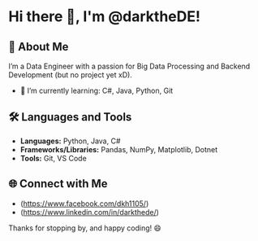 # Hi there 👋, I'm @darktheDE!

## 🚀 About Me
I’m a Data Engineer with a passion for Big Data Processing and Backend Development (but no project yet xD). 

- 🌱 I’m currently learning: C#, Java, Python, Git
  
## 🛠️ Languages and Tools
- **Languages:** Python, Java, C#
- **Frameworks/Libraries:** Pandas, NumPy, Matplotlib, Dotnet
- **Tools:** Git, VS Code


## 🌐 Connect with Me
- (https://www.facebook.com/dkh1105/)
- (https://www.linkedin.com/in/darkthede/)

Thanks for stopping by, and happy coding! 😄
 

<!---
darktheDE/darktheDE is a ✨ special ✨ repository because its `README.md` (this file) appears on your GitHub profile.
You can click the Preview link to take a look at your changes.
--->

